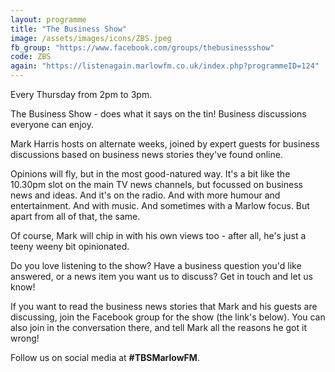 ```yaml
---
layout: programme
title: "The Business Show"
image: /assets/images/icons/ZBS.jpeg
fb_group: "https://www.facebook.com/groups/thebusinessshow"
code: ZBS
again: "https://listenagain.marlowfm.co.uk/index.php?programmeID=124"
---
```


Every Thursday from 2pm to 3pm.

The Business Show - does what it says on the tin! Business discussions everyone can enjoy.

Mark Harris hosts on alternate weeks, joined by expert guests for business discussions based on business news stories they've found online.

Opinions will fly, but in the most good-natured way. It's a bit like the 10.30pm slot on the main TV news channels, but focussed on business news and ideas. And it's on the radio. And with more humour and entertainment. And with music. And sometimes with a Marlow focus. But apart from all of that, the same.

Of course, Mark will chip in with his own views too - after all, he's just a teeny weeny bit opinionated.

Do you love listening to the show? Have a business question you'd like answered, or a news item you want us to discuss? Get in touch and let us know!

If you want to read the business news stories that Mark and his guests are discussing, join the Facebook group for the show (the link's below). You can also join in the conversation there, and tell Mark all the reasons he got it wrong!

Follow us on social media at **#TBSMarlowFM**.
